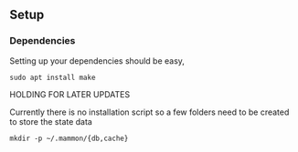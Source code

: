 ## Setup

### Dependencies

Setting up your dependencies should be easy,

```
sudo apt install make
```

HOLDING FOR LATER UPDATES



Currently there is no installation script so a few folders need to be created to store the state data

```
mkdir -p ~/.mammon/{db,cache}
```
